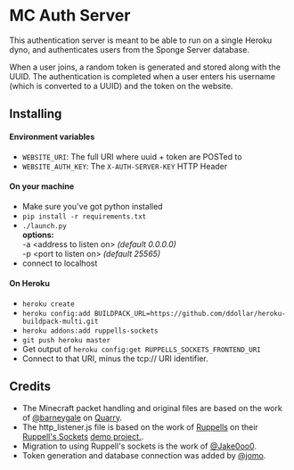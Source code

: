# MC Auth Server

This authentication server is meant to be able to run on a single Heroku dyno, and authenticates users from the Sponge Server database.

When a user joins, a random token is generated and stored along with the UUID.
The authentication is completed when a user enters his username (which is converted to a UUID) and the token on the website.

## Installing

#### Environment variables

* `WEBSITE_URI`: The full URI where uuid + token are POSTed to
* `WEBSITE_AUTH_KEY`: The `X-AUTH-SERVER-KEY` HTTP Header

#### On your machine
* Make sure you've got python installed
* `pip install -r requirements.txt`
* `./launch.py`  
  **options:**  
  -a \<address to listen on\> *(default 0.0.0.0)*  
  -p \<port to listen on\> *(default 25565)*
* connect to localhost

#### On Heroku
* `heroku create`
* `heroku config:add BUILDPACK_URL=https://github.com/ddollar/heroku-buildpack-multi.git`
* `heroku addons:add ruppells-sockets`
* `git push heroku master`
* Get output of `heroku config:get RUPPELLS_SOCKETS_FRONTEND_URI`
* Connect to that URI, minus the tcp:// URI identifier.


## Credits
* The Minecraft packet handling and original files are based on the work of [@barneygale](https://github.com/barneygale) on [Quarry](https://github.com/barneygale/quarry).
* The http_listener.js file is based on the work of [Ruppells](https://bitbucket.org/ruppells) on their [Ruppell's Sockets](https://devcenter.heroku.com/articles/ruppells-sockets) [demo project.](https://bitbucket.org/ruppells/nodejs-tcp-ws-chat-demo/src/539759380487?at=master).
* Migration to using Ruppell's sockets is the work of [@Jake0oo0](https://github.com/Jake0oo0).
* Token generation and database connection was added by [@jomo](https://github.com/jomo).
